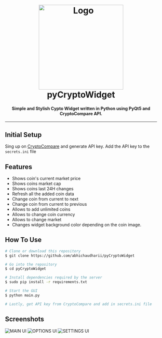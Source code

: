 <h1 align="center">
  <br>
  <a href="https://github.com/abhichaudharii/pyCryptoWidget"><img src="https://i.imgur.com/KVZBGQB.png" alt="Logo" width="280"></a>
  <br>
  <b>pyCryptoWidget</b>
  <br>
</h1>

<h4 align="center">Simple and Stylish Cypto Widget written in Python using PyQt5 and CryptoCompare API.</h4>

---

## Initial Setup
Sing up on [CryptoCompare](https://www.cryptocompare.com/) and generate API key. Add the API key to the `secrets.ini` file

## Features
- Shows coin's current market price
- Shows coins market cap
- Shows coins last 24H changes
- Refresh all the added coin data
- Change coin from current to next
- Change coin from current to previous
- Allows to add unlimited coins
- Allows to change coin currency
- Allows to change market
- Changes widget background color depending on the coin image.


## How To Use

```bash
# Clone or download this repository
$ git clone https://github.com/abhichaudharii/pyCryptoWidget

# Go into the repository
$ cd pyCryptoWidget

# Install dependencies required by the server
$ sudo pip install -r requirements.txt

# Start the GUI
$ python main.py

# Lastly, get API key from CryptoCompare and add in secrets.ini file
```


## Screenshots

![MAIN UI](https://i.imgur.com/5df2Eo5.png)
![OPTIONS UI](https://i.imgur.com/HXPzlSm.png)
![SETTINGS UI](https://i.imgur.com/WCUr9n6.png)